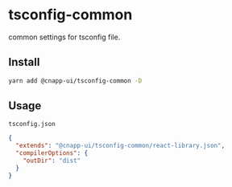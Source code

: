 # tsconfig-common

common settings for tsconfig file.

## Install

```sh
yarn add @cnapp-ui/tsconfig-common -D
```

## Usage

`tsconfig.json`

```json
{
  "extends": "@cnapp-ui/tsconfig-common/react-library.json",
  "compilerOptions": {
    "outDir": "dist"
  }
}
```

